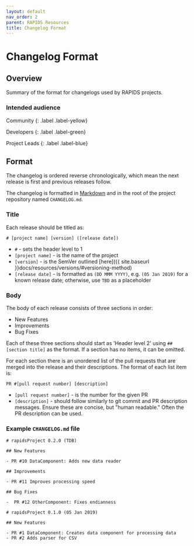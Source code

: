 ```yaml
---
layout: default
nav_order: 2
parent: RAPIDS Resources
title: Changelog Format
---
```


# Changelog Format

## Overview

Summary of the format for changelogs used by RAPIDS projects.

### Intended audience

Community
{: .label .label-yellow}

Developers
{: .label .label-green}

Project Leads
{: .label .label-blue}

## Format

The changelog is ordered reverse chronologically, which mean the next release is first and previous releases follow.

The changelog is formatted in [Markdown](https://help.github.com/articles/basic-writing-and-formatting-syntax/) and in the root of the project repository named `CHANGELOG.md`.

### Title

Each release should be titled as: 
```
# [project name] [version] ([release date])
```
- `#` - sets the header level to 1
- `[project name]` - is the name of the project
- `[version]` - is the SemVer outlined [here]({{ site.baseurl }}docs/resources/versions/#versioning-method)
- `[release date]` - is formatted as `(DD MMM YYYY)`, e.g. `(05 Jan 2019)` for a known release date; otherwise, use `TBD` as a placeholder

### Body

The body of each release consists of three sections in order:

- New Features
- Improvements
- Bug Fixes

Each of these three sections should start as 'Header level 2' using `## [section title]` as the format. If a section has no items, it can be omitted.

For each section there is an unordered list of the pull requests that are merged into the release and their descriptions. The format of each list item is: 
```
PR #[pull request number] [description]
```
- `[pull request number]` - is the number for the given PR
- `[description]` - should follow similarly to git commit and PR description messages. Ensure these are concise, but "human readable." Often the PR description can be used.


### Example `CHANGELOG.md` file

```
# rapidsProject 0.2.0 (TDB)

## New Features

- PR #10 DataComponent: Adds new data reader

## Improvements

- PR #11 Improves processing speed

## Bug Fixes

-  PR #12 OtherComponent: Fixes endianness

# rapidsProject 0.1.0 (05 Jan 2019)

## New Features

- PR #1 DataComponent: Creates data component for processing data
- PR #2 Adds parser for CSV
```
